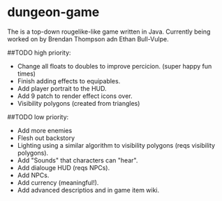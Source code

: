 # dungeon-game
The is a top-down rougelike-like game written in Java. Currently being worked on by Brendan Thompson adn Ethan  Bull-Vulpe.

##TODO high priority:
* Change all floats to doubles to improve percicion. (super happy fun times)
* Finish adding effects to equipables.
* Add player portrait to the HUD.
* Add 9 patch to render effect icons over.
* Visibility polygons (created from triangles)

##TODO low priority:
* Add more enemies
* Flesh out backstory
* Lighting using a similar algorithm to visibility polygons (reqs visibility polygons).
* Add "Sounds" that characters can "hear".
* Add dialouge HUD (reqs NPCs).
* Add NPCs.
* Add currency (meaningful!).
* Add advanced descriptios and in game item wiki.
